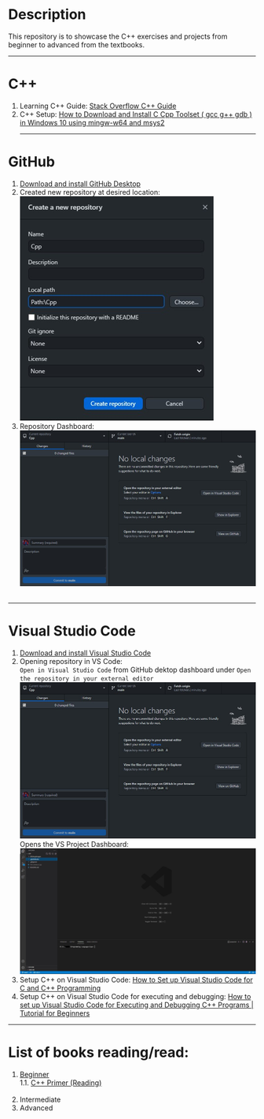 # Description
 This repository is to showcase the C++ exercises and projects from beginner to advanced from the textbooks. <br /> <hr>
# C++
 1. Learning C++ Guide: <a href="https://stackoverflow.com/questions/388242/the-definitive-c-book-guide-and-list">Stack Overflow C++ Guide</a> <br />
 2. C++ Setup: <a href="https://www.youtube.com/watch?v=0HD0pqVtsmw">How to Download and Install C Cpp Toolset ( gcc g++ gdb ) in Windows 10 using mingw-w64 and msys2</a><br /><hr>
# GitHub
1. <a href="https://www.youtube.com/watch?v=xuq73UJrbwg">Download and install GitHub Desktop </a> <br />
2. Created new repository at desired location: <br /> ![New Repository](https://github.com/F3INTH34RTED/Cpp/blob/main/00SetupImages/GitHubDesktop-NewRepo.jpg) <br />
3. Repository Dashboard: <br /> ![Repository Dashboard](https://github.com/F3INTH34RTED/Cpp/blob/main/00SetupImages/GitHubDekstop-Dashboard.jpg) <br /><br />
<hr>

# Visual Studio Code


1. <a href="https://code.visualstudio.com/"> Download and install Visual Studio Code </a><br />
2. Opening repository in VS Code:<br /> `Open in Visual Studio Code` from GitHub dektop dashboard under `Open the repository in your external editor` <br /> ![Repository Dashboard](https://github.com/F3INTH34RTED/Cpp/blob/main/00SetupImages/GitHubDekstop-Dashboard.jpg) <br />Opens the VS Project Dashboard:<br /> ![Visual Studio Code Dashboard](https://github.com/F3INTH34RTED/Cpp/blob/main/00SetupImages/VSCode-Dashboard.jpg) <br />
4. Setup C++ on Visual Studio Code: <a href="https://www.youtube.com/watch?v=77v-Poud_io&t=361s">How to Set up Visual Studio Code for C and C++ Programming</a><br />
5. Setup C++ on Visual Studio Code for executing and debugging: <a href="https://www.youtube.com/watch?v=rgCJbsCSARM">How to set up Visual Studio Code for Executing and Debugging C++ Programs | Tutorial for Beginners</a><br />
<hr>

# List of books reading/read:

1. <a href = "https://github.com/F3INTH34RTED/Cpp/tree/main/01Beginner">Beginner </a> <br />
    1.1. <a href = "https://www.amazon.com/C-Primer-Stanley-B-Lippman-ebook-dp-B0091I7FEQ/dp/B0091I7FEQ/ref=mt_other?_encoding=UTF8&me=&qid=">C++ Primer (Reading) </a><br />
    <br />
2. Intermediate
3. Advanced
